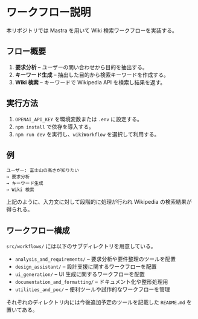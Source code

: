 # ワークフロー説明

本リポジトリでは Mastra を用いて Wiki 検索ワークフローを実装する。

## フロー概要
1. **要求分析** – ユーザーの問い合わせから目的を抽出する。
2. **キーワード生成** – 抽出した目的から検索キーワードを作成する。
3. **Wiki 検索** – キーワードで Wikipedia API を検索し結果を返す。

## 実行方法
1. `OPENAI_API_KEY` を環境変数または `.env` に設定する。
2. `npm install` で依存を導入する。
3. `npm run dev` を実行し、`wikiWorkflow` を選択して利用する。

## 例
```
ユーザー: 富士山の高さが知りたい
→ 要求分析
→ キーワード生成
→ Wiki 検索
```

上記のように、入力文に対して段階的に処理が行われ Wikipedia の検索結果が得られる。

## ワークフロー構成

`src/workflows/` には以下のサブディレクトリを用意している。

- `analysis_and_requirements/` – 要求分析や要件整理のツールを配置
- `design_assistant/` – 設計支援に関するワークフローを配置
- `ui_generation/` – UI 生成に関するワークフローを配置
- `documentation_and_formatting/` – ドキュメント化や整形処理用
- `utilities_and_poc/` – 便利ツールや試作的なワークフローを管理

それぞれのディレクトリ内には今後追加予定のツールを記載した `README.md` を置いてある。
